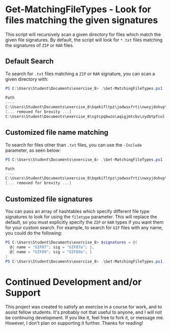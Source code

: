 # Get-MatchingFileTypes - Look for files matching the given signatures

This script will recursively scan a given directory for files which match the given file signatures. By default, the script will look for `*.txt` files matching the signatures of `ZIP` or `RAR` files.

## Default Search 

To search for `.txt` files matching a `ZIP` or `RAR` signature, you can scan a given directory with:

```powershell
PS C:\Users\Student\Documents\exercise_8> .\Get-MatchingFileTypes.ps1 -Path ".\" | Format-Table Path,Type

Path                                                                                      Type
----                                                                                      ----
C:\Users\Student\Documents\exercise_8\bqekifltpz\jodwsxfrti\nwxyjdohvp\aqurtjhsxp.txt     rar 
[... removed for brevity ...]
C:\Users\Student\Documents\exercise_8\sgtcpqbwzo\aqigjmtcbv\zydbtpfcul.txt                zip 
```

## Customized file name matching

To search for files other than `.txt` files, you can use the `-Include` parameter, as seen below:

```powershell
PS C:\Users\Student\Documents\exercise_8> .\Get-MatchingFileTypes.ps1 -Path ".\" -Include "*.rar" | Format-Table Path,Type

Path                                                                                      Type
----                                                                                      ----
C:\Users\Student\Documents\exercise_8\bqekifltpz\jodwsxfrti\nwxyjdohvp\aqurtjhsxp.txt     rar 
[... removed for brevity ...]
```

## Customized file signatures

You can pass an array of hashtables which specify different file type signatures to look for using the `filetype` parameter. This will replace the default, so you must explicitly specify the `ZIP` or `RAR` types if you want them for your custom search. For example, to search for `GIF` files with any name, you could do the following:

```powershell
PS C:\Users\Student\Documents\exercise_8> $signatures = @(
  @{ name = "GIF87"; sig = "GIF87a"; },
  @{ name = "GIF89"; sig = "GIF89a"; }
)
PS C:\Users\Student\Documents\exercise_8> .\Get-MatchingFileTypes.ps1 -Path ".\" -Include "*" -FileTypes $signatures | Format-Table Path,Type
```

# Continued Development and/or Support

This project was created to satisfy an exercise in a course for work, and to assist fellow students. It's probably not that useful to anyone, and I will not be continuing development. If you like it, feel free to fork it, or message me. However, I don't plan on supporting it further. Thanks for reading!
